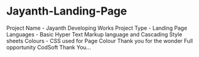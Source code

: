 # Jayanth-Landing-Page
 Project Name - Jayanth Developing Works  Project Type   - Landing Page  Languages     - Basic Hyper Text Markup language and Cascading Style sheets  Colours - CSS used for Page Colour   Thank you for the wonder Full opportunity CodSoft   Thank You...
